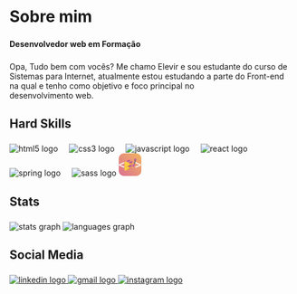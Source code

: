 <h1 align="left">Sobre mim</h1>

###

<h4 align="left">Desenvolvedor web em Formação</h4>

###

<p align="left">Opa, Tudo bem com vocês? Me chamo Elevir e sou estudante do curso de Sistemas para Internet, atualmente estou estudando a parte do Front-end na qual e tenho como objetivo e foco principal no <br>desenvolvimento web.</p>

###

<h2 align="left">Hard Skills</h2>

###

<div align="left">
  <img src="https://cdn.jsdelivr.net/gh/devicons/devicon/icons/html5/html5-original.svg" height="40" alt="html5 logo"  />
  <img width="12" />
  <img src="https://cdn.jsdelivr.net/gh/devicons/devicon/icons/css3/css3-original.svg" height="40" alt="css3 logo"  />
  <img width="12" />
  <img src="https://cdn.jsdelivr.net/gh/devicons/devicon/icons/javascript/javascript-original.svg" height="40" alt="javascript logo"  />
  <img width="12" />
  <img src="https://cdn.jsdelivr.net/gh/devicons/devicon/icons/react/react-original.svg" height="40" alt="react logo"  />
  <img width="12" />
  <img src="https://cdn.jsdelivr.net/gh/devicons/devicon/icons/spring/spring-original.svg" height="40" alt="spring logo"  />
  <img width="12" />
  <img src="https://cdn.jsdelivr.net/gh/devicons/devicon/icons/sass/sass-original.svg" height="40" alt="sass logo"  />
  <img src="https://raw.githubusercontent.com/tandpfun/skill-icons/main/icons/StyledComponents.svg" height="40" alt="styled components logo"  />
</div>

###

<h2 align="left">Stats</h2>

###

<div align="left">
  <img src="https://github-readme-stats.vercel.app/api?username=ElevirJJ&hide_title=false&hide_rank=false&show_icons=true&include_all_commits=true&count_private=true&disable_animations=false&theme=cobalt2&locale=en&hide_border=false&order=1" height="122" alt="stats graph"  />
  <img src="https://github-readme-stats.vercel.app/api/top-langs?username=ElevirJJ&locale=en&hide_title=false&layout=compact&card_width=320&langs_count=5&theme=cobalt2&hide_border=false&order=2" height="122" alt="languages graph"  />
</div>

###

<h2 align="left">Social Media</h2>

###

<div align="left">
  <a href="https://www.linkedin.com/in/elevir-pereira-anezio-junior-24516b221/" target="_blank">
    <img src="https://raw.githubusercontent.com/maurodesouza/profile-readme-generator/master/src/assets/icons/social/linkedin/default.svg" width="52" height="40" alt="linkedin logo"  />
  </a>
  <a href="https://mail.google.com/mail/u/0/?tab=rm&ogbl#inbox?compose=CllgCJlHmlVXHNJQrtpzvDdVbqvDzkfLMNbDDhmmzLMjjkTqhvpGFRRQSDTHLBKvwsfWsTlLLLq" target="_blank">
    <img src="https://raw.githubusercontent.com/maurodesouza/profile-readme-generator/master/src/assets/icons/social/gmail/default.svg" width="52" height="40" alt="gmail logo"  />
  </a>
  <a href="https://www.instagram.com/elevir_junior7/" target="_blank">
    <img src="https://raw.githubusercontent.com/maurodesouza/profile-readme-generator/master/src/assets/icons/social/instagram/default.svg" width="52" height="40" alt="instagram logo"  />
  </a>
</div>

###
